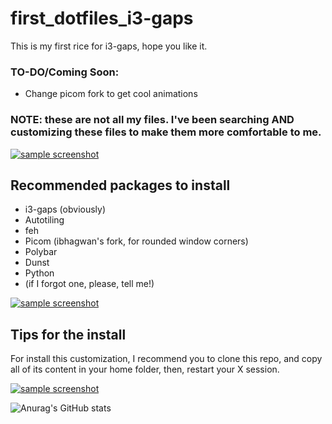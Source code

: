 # first_dotfiles_i3-gaps
This is my first rice for i3-gaps, hope you like it.

### TO-DO/Coming Soon:
- Change picom fork to get cool animations

### NOTE: these are not all my files. I've been searching AND customizing these files to make them more comfortable to me.

[![sample screenshot](https://i.imgur.com/QwOaceF.png)](https://i.imgur.com/QwOaceF.png)

## Recommended packages to install 
- i3-gaps (obviously)
- Autotiling
- feh
- Picom (ibhagwan's fork, for rounded window corners)
- Polybar
- Dunst
- Python
- (if I forgot one, please, tell me!)

[![sample screenshot](https://i.imgur.com/XrpJygE.png)](https://i.imgur.com/XrpJygE.png)

## Tips for the install
For install this customization, I recommend you to clone this repo, and copy all of its content in your home folder, then, restart your X session.

[![sample screenshot](https://i.imgur.com/u4t7YNp.png)](https://i.imgur.com/u4t7YNp.png)

![Anurag's GitHub stats](https://github-readme-stats.vercel.app/api?username=thatsfrankie&show_icons=true)
